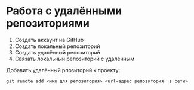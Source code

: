 # Работа с удалёнными репозиториями

1. Создать аккаунт на GitHub
2. Создать локальный репозиторий
3. Создать удалённый репозиторий
4. Связать локальный репозиторий с удалённым

Добавить удалённый рпозиторий к проекту:
```
git remote add <имя для репозитория> <url-адрес репозитория  в сети>
```